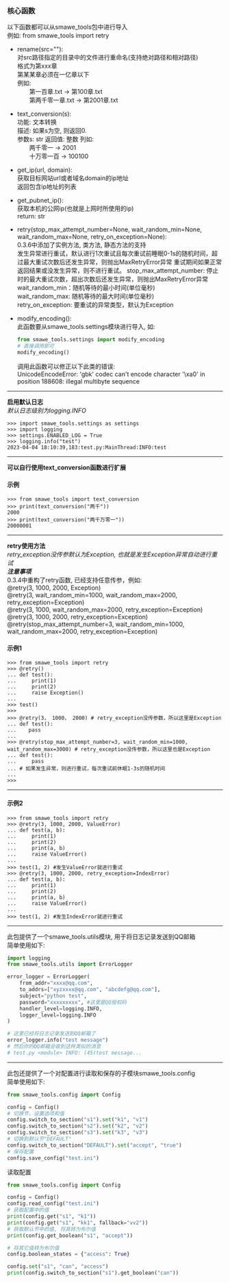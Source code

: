 ### **核心函数**
以下函数都可以从smawe_tools包中进行导入  
例如: from smawe_tools import retry  

- rename(src=""):  
    对src路径指定的目录中的文件进行重命名(支持绝对路径和相对路径)  
    格式为第xxx章  
    第某某章必须在一亿章以下  
    例如:  
        &ensp;&ensp;&ensp;&ensp;第一百章.txt -> 第100章.txt   
        &ensp;&ensp;&ensp;&ensp;第两千零一章.txt -> 第2001章.txt  


- text_conversion(s):  
    功能: 文本转换  
    描述: 如果s为空, 则返回0.  
    参数s: str
    返回值: 整数
    列如:  
        &ensp;&ensp;&ensp;&ensp;两千零一 -> 2001  
        &ensp;&ensp;&ensp;&ensp;十万零一百 -> 100100


- get_ip(url, domain):  
    获取目标网站url或者域名domain的ip地址  
    返回包含ip地址的列表


- get_pubnet_ip():  
    获取本机的公网ip(也就是上网时所使用的ip)  
    return: str


- retry(stop_max_attempt_number=None, wait_random_min=None, wait_random_max=None, retry_on_exception=None):  
    0.3.6中添加了实例方法, 类方法, 静态方法的支持  
    发生异常进行重试，默认进行1次重试且每次重试前睡眠0-1s的随机时间，超过最大重试次数后还发生异常，则抛出MaxRetryError异常 
    重试期间如果正常返回结果或没发生异常，则不进行重试。
    stop_max_attempt_number: 停止时的最大重试次数，超出次数后还发生异常，则抛出MaxRetryError异常  
    wait_random_min：随机等待的最小时间(单位毫秒)  
    wait_random_max: 随机等待的最大时间(单位毫秒)  
    retry_on_exception: 要重试的异常类型，默认为Exception
  
- modify_encoding():   
    此函数要从smawe_tools.settings模块进行导入, 如: 
    ~~~ python
    from smawe_tools.settings import modify_encoding 
    # 直接调用即可
    modify_encoding()  
    ~~~
    调用此函数可以修正以下此类的错误:  
    UnicodeEncodeError: 'gbk' codec can't encode character '\xa0' in position 188608: illegal multibyte sequence
    
---

**启用默认日志**  
*默认日志级别为logging.INFO*

    >>> import smawe_tools.settings as settings
    >>> import logging
    >>> settings.ENABLED_LOG = True
    >>> logging.info("test")
    2023-04-04 18:10:39,183:test.py:MainThread:INFO:test

---
**可以自行使用text_conversion函数进行扩展**

#### 示例

    >>> from smawe_tools import text_conversion
    >>> print(text_conversion("两千"))
    2000
    >>> print(text_conversion("两千万零一"))
    20000001

---
**retry使用方法**  
*retry_exception没传参默认为Exception, 也就是发生Exception异常自动进行重试*<br>
***注意事项***  
0.3.4中重构了retry函数, 已经支持任意传参，例如:  
@retry(3, 1000, 2000, Exception)   
@retry(3, wait_random_min=1000, wait_random_max=2000, retry_exception=Exception)  
@retry(3, 1000, wait_random_max=2000, retry_exception=Exception)  
@retry(3, 1000, 2000, retry_exception=Exception)  
@retry(stop_max_attempt_number=3, wait_random_min=1000, wait_random_max=2000, retry_exception=Exception)  

#### 示例1

    >>> from smawe_tools import retry
    >>> @retry()
    ... def test():
    ...     print(1)
    ...     print(2)
    ...     raise Exception()
    ...
    >>> test()
    >>>
    >>> @retry(3， 1000， 2000) # retry_exception没传参数，所以这里是Exception
    ... def test():
    ...    pass
    ...
    >>> @retry(stop_max_attempt_number=3, wait_random_min=1000, wait_random_max=3000) # retry_exception没传参数，所以这里也是Exception
    ... def test():
    ...     pass
    ... # 如果发生异常，则进行重试，每次重试前休眠1-3s的随机时间
    ...
    >>>

---
#### 示例2

    >>> from smawe_tools import retry
    >>> @retry(3, 1000, 2000, ValueError)
    ... def test(a, b):
    ...     print(1)
    ...     print(2)
    ...     print(a, b)
    ...     raise ValueError()
    ...
    >>> test(1, 2) #发生ValueError就进行重试
    >>> @retry(3, 1000, 2000, retry_exception=IndexError)
    ... def test(a, b):
    ...     print(1)
    ...     print(2)
    ...     print(a, b)
    ...     raise ValueError()
    ...
    >>> test(1, 2) #发生IndexError就进行重试

---
此包提供了一个smawe_tools.utils模块, 用于将日志记录发送到QQ邮箱  
简单使用如下:  
```python
import logging
from smawe_tools.utils import ErrorLogger

error_logger = ErrorLogger(
    from_addr="xxxx@qq.com",
    to_addrs=["xyzxxxx@qq.com", "abcdefg@qq.com"],
    subject="python test",
    password="xxxxxxxxx", #这里是QQ授权码
    handler_level=logging.INFO,
    logger_level=logging.INFO
)

# 这里已经将日志记录发送到QQ邮箱了
error_logger.info("test message")
# 然后你的QQ邮箱会收到这样类似的消息
# test.py <module> INFO: (45)test message...
```

---
此包还提供了一个对配置进行读取和保存的子模块smawe_tools.config  
简单使用如下:  
```python
from smawe_tools.config import Config

config = Config()
# 切换节，设置选项和值
config.switch_to_section("s1").set("k1", "v1")
config.switch_to_section("s2").set("k2", "v2")
config.switch_to_section("s3").set("k3", "v3")
# 切换到默认节"DEFAULT"
config.switch_to_section("DEFAULT").set("accept", "true")
# 保存配置
config.save_config("test.ini")
```
读取配置

```python
from smawe_tools.config import Config

config = Config()
config.read_config("test.ini")
# 获取配置中的值
print(config.get("s1", "k1"))
print(config.get("s1", "kk1", fallback="vv2"))
# 获取默认节中的值, 将其转为布尔值
print(config.get_boolean("s1", "accept"))

# 将其它值转为布尔值
config.boolean_states = {"access": True}

config.set("s1", "can", "access")
print(config.switch_to_section("s1").get_boolean("can"))
```
